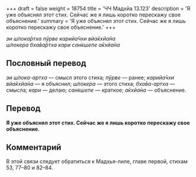 +++
draft = false
weight = 18754
title = 'ЧЧ Мадхйа 13.123'
description = 'Я уже объяснял этот стих. Сейчас же я лишь коротко перескажу свое объяснение.'
summary = 'Я уже объяснял этот стих. Сейчас же я лишь коротко перескажу свое объяснение.'
+++

_эи ш́лока̄ртха пӯрве карийа̄чхи вйа̄кхйа̄на  
ш́локера бха̄ва̄ртха кари сан̇кшепе а̄кхйа̄на_

## Пословный перевод

_эи_ _ш́лока_\-_артха_ — смысл этого стиха; _пӯрве_ — ранее; _карийа̄чхи_ _вйа̄кхйа̄на_ — я объяснил; _ш́локера_ — этого стиха; _бха̄ва_\-_артха_ — смысла; _кари_ — делаю; _сан̇кшепе_ — краткое; _а̄кхйа̄на_ — объяснение.

## Перевод

**Я уже объяснял этот стих. Сейчас же я лишь коротко перескажу свое объяснение.**

## Комментарий

В этой связи следует обратиться к Мадхья-лиле, главе первой, стихам 53, 77–80 и 82–84.
